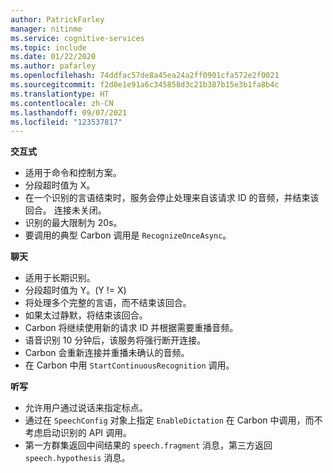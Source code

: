 ```yaml
---
author: PatrickFarley
manager: nitinme
ms.service: cognitive-services
ms.topic: include
ms.date: 01/22/2020
ms.author: pafarley
ms.openlocfilehash: 74ddfac57de8a45ea24a2ff0901cfa572e2f0021
ms.sourcegitcommit: f2d0e1e91a6c345858d3c21b387b15e3b1fa8b4c
ms.translationtype: HT
ms.contentlocale: zh-CN
ms.lasthandoff: 09/07/2021
ms.locfileid: "123537817"
---
```

**交互式**
- 适用于命令和控制方案。
- 分段超时值为 X。
- 在一个识别的言语结束时，服务会停止处理来自该请求 ID 的音频，并结束该回合。 连接未关闭。
- 识别的最大限制为 20s。
- 要调用的典型 Carbon 调用是 `RecognizeOnceAsync`。

**聊天**
- 适用于长期识别。
- 分段超时值为 Y。(Y != X)
- 将处理多个完整的言语，而不结束该回合。
- 如果太过静默，将结束该回合。
- Carbon 将继续使用新的请求 ID 并根据需要重播音频。
- 语音识别 10 分钟后，该服务将强行断开连接。
- Carbon 会重新连接并重播未确认的音频。
- 在 Carbon 中用 `StartContinuousRecognition` 调用。

**听写**
- 允许用户通过说话来指定标点。
- 通过在 `SpeechConfig` 对象上指定 `EnableDictation` 在 Carbon 中调用，而不考虑启动识别的 API 调用。
- 第一方群集返回中间结果的 `speech.fragment` 消息，第三方返回 `speech.hypothesis` 消息<sup></sup><sup></sup>。